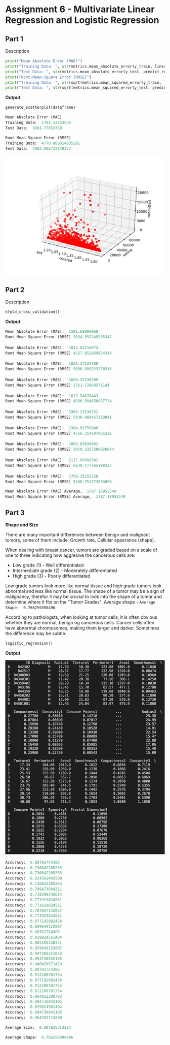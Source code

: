 # Assignment 6 - Multivariate Linear Regression and Logistic Regression

## Part 1

Description

```python
print("Mean Absolute Error (MAE)")
print("Training Data: ", str(metrics.mean_absolute_error(y_train, linear_regr.predict(x_and_z_train))))
print("Test Data: ", str(metrics.mean_absolute_error(y_test, predict_regr)))
print("Root-Mean-Square Error (RMSE)")
print("Training Data: ", str(sqrt(metrics.mean_squared_error(y_train, linear_regr.predict(x_and_z_train)))))
print("Test Data: ", str(sqrt(metrics.mean_squared_error(y_test, predict_regr))))
```

__Output__

```python
generate_scatterplot(dataframe)
```

```python
Mean Absolute Error (MAE)
Training Data:  1764.12753535
Test Data:  1881.77653759
```

```python
Root-Mean-Square Error (RMSE)
Training Data:  4770.080814835201
Test Data:  4802.906732149257
```

![Text](https://github.com/HakimiX/BusinessIntelligence/blob/master/Assignment6/model/scatterplot.png)

## Part 2

Description

```python
kfold_cross_validation()
```

__Output__

```python
Mean Absolute Error (MAE):  1591.68000068
Root Mean Square Error (RMSE) 3334.552249265342

Mean Absolute Error (MAE):  1812.81216074
Root Mean Square Error (RMSE) 4527.852669954314

Mean Absolute Error (MAE):  1820.37222788
Root Mean Square Error (RMSE) 5096.989223276516

Mean Absolute Error (MAE):  1659.37330299
Root Mean Square Error (RMSE) 3761.72868571144

Mean Absolute Error (MAE):  1617.54678443
Root Mean Square Error (RMSE) 4336.504650837724

Mean Absolute Error (MAE):  1985.21536731
Root Mean Square Error (RMSE) 5430.989457210941

Mean Absolute Error (MAE):  1904.01750946
Root Mean Square Error (RMSE) 4756.354507065226

Mean Absolute Error (MAE):  1603.83026461
Root Mean Square Error (RMSE) 3979.3357206926044

Mean Absolute Error (MAE):  2117.69508541
Root Mean Square Error (RMSE) 6639.777765199327

Mean Absolute Error (MAE):  1759.35255138
Root Mean Square Error (RMSE) 5186.751373833896
```

```python
Mean Absolute Error (MAE) Average,  1787.18952549
Root Mean Square Error (RMSE) Average,  1787.18952549
```

## Part 3

__Shape and Size__

There are many important differences between benign and malignant tumors, some of them include: Growth rate, Cellular apperance (shape).

When dealing with breast cancer, tumors are graded based on a scale of one to three indicating how aggresive the cancerous cells are:
* Low grade (1) - Well differentiated
* Intermediate grade (2) - Moderately differentiated
* High grade (3) - Poorly differentiated 

Low grade tumors look more like normal tissue and high grade tumors look abnormal and less like normal tissue. The shape of a tumor may be a sign of malignancy, therefor it may be crucial to look into the shape of a tumor and determine where it fits on the "Tumor Grades". Average shape - `Average Shape:  0.766259398496`

According to pathologsts, when looking at tumor cells, it is often obvious whether they are normal, benign og cancerous cells. Cancer cells often have abnormal chromosomes, making them larger and darker. Sometimes the difference may be subtle. 

```python
logistic_regression()
```

__Output__

![Text](https://github.com/HakimiX/BusinessIntelligence/blob/master/Assignment6/model/Breast_cancer_dataset.jpg)

```python
Accuracy:  0.80701754386
Accuracy:  0.736842105263
Accuracy:  0.736842105263
Accuracy:  0.824561403509
Accuracy:  0.736842105263
Accuracy:  0.789473684211
Accuracy:  0.719298245614
Accuracy:  0.771929824561
Accuracy:  0.771929824561
Accuracy:  0.767857142857
Accuracy:  0.771929824561
Accuracy:  0.877192982456
Accuracy:  0.859649122807
Accuracy:  0.80701754386
Accuracy:  0.929824561404
Accuracy:  0.982456140351
Accuracy:  0.859649122807
Accuracy:  0.947368421053
Accuracy:  0.894736842105
Accuracy:  0.946428571429
Accuracy:  0.80701754386
Accuracy:  0.912280701754
Accuracy:  0.877192982456
Accuracy:  0.912280701754
Accuracy:  0.912280701754
Accuracy:  0.964912280702
Accuracy:  0.894736842105
Accuracy:  0.929824561404
Accuracy:  0.894736842105
Accuracy:  0.964285714286
```

```python
Average Size:  0.887625313283
```

```python
Average Shape:  0.766259398496
```








